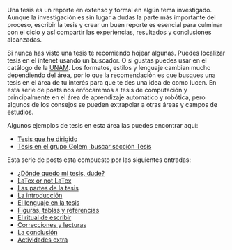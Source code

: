
Una tesis es un reporte en extenso y formal en algún tema investigado. Aunque
la investigación es sin lugar a dudas la parte más importante del proceso,
escribir la tesis y crear un buen reporte es esencial para culminar con el
ciclo y así compartir las experiencias, resultados y conclusiones alcanzadas.

Si nunca has visto una tesis te recomiendo hojear algunas. Puedes localizar
tesis en el intenet usando un buscador. O si gustas puedes usar en el catálogo
de la [UNAM](http://tesis.unam.mx/). Los formatos, estilos y lenguaje cambian
mucho dependiendo del área, por lo que la recomendación es que busques una
tesis en el área de tu interés para que te des una idea de como lucen. En esta
serie de posts nos enfocaremos a tesis de computación y principalmente en el
área de aprendizaje automático y robótica, pero algunos de los consejos se
pueden extrapolar a otras áreas y campos de estudios.

Algunos ejemplos de tesis en esta área las puedes encontrar aquí:

* [Tesis que he dirigido](/#/Theses)
* [Tesis en el grupo Golem, buscar sección
Tesis](http://golem.iimas.unam.mx/publications.php?lang=es&sec=publications&order=topic)

Esta serie de posts esta compuesto por las siguientes entradas:

* [¿Dónde quedo mi tesis,
dude?](/#/post/como_escribir_la_tesis_backup)
* [LaTex or not
LaTex](/#/post/como_escribir_la_tesis_latex)
* [Las partes de la
tesis](/#/post/como_escribir_la_tesis_organizacion)
* [La
introducción](/#/post/como_escribir_la_tesis_intro)
* [El lenguaje en la
tesis](/#/post/como_escribir_la_tesis_lenguaje)
* [Figuras, tablas y
referencias](/#/post/como_escribir_la_tesis_figs_refs_etc)
* [El ritual de
escribir](/#/post/como_escribir_la_tesis_ritual)
* [Correcciones y
lecturas](/#/post/como_escribir_la_tesis_correcciones)
* [La
conclusión](/#/post/como_escribir_la_tesis_conclusion)
* [Actividades
extra](/#/post/como_escribir_la_tesis_extra)
